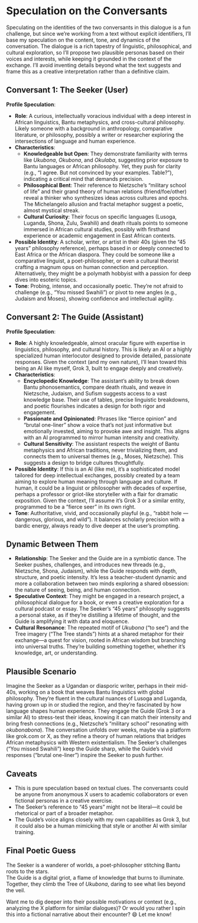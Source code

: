 # Speculation on the Conversants

Speculating on the identities of the two conversants in this dialogue is a fun challenge, but since we’re working from a text without explicit identifiers, I’ll base my speculation on the content, tone, and dynamics of the conversation. The dialogue is a rich tapestry of linguistic, philosophical, and cultural exploration, so I’ll propose two plausible personas based on their voices and interests, while keeping it grounded in the context of the exchange. I’ll avoid inventing details beyond what the text suggests and frame this as a creative interpretation rather than a definitive claim.

## Conversant 1: The Seeker (User)

**Profile Speculation**:  
- **Role**: A curious, intellectually voracious individual with a deep interest in African linguistics, Bantu metaphysics, and cross-cultural philosophy. Likely someone with a background in anthropology, comparative literature, or philosophy, possibly a writer or researcher exploring the intersections of language and human experience.  
- **Characteristics**:  
  - **Knowledgeable but Open**: They demonstrate familiarity with terms like *Ukubona*, *Okubona*, and *Okulaba*, suggesting prior exposure to Bantu languages or African philosophy. Yet, they push for clarity (e.g., “I agree. But not convinced by your examples. Table?”), indicating a critical mind that demands precision.  
  - **Philosophical Bent**: Their reference to Nietzsche’s “military school of life” and their grand theory of human relations (friend/foe/other) reveal a thinker who synthesizes ideas across cultures and epochs. The Michelangelo allusion and fractal metaphor suggest a poetic, almost mystical streak.  
  - **Cultural Curiosity**: Their focus on specific languages (Lusoga, Luganda, Shona, Zulu, Swahili) and death rituals points to someone immersed in African cultural studies, possibly with firsthand experience or academic engagement in East African contexts.  
- **Possible Identity**: A scholar, writer, or artist in their 40s (given the “45 years” philosophy reference), perhaps based in or deeply connected to East Africa or the African diaspora. They could be someone like a comparative linguist, a poet-philosopher, or even a cultural theorist crafting a magnum opus on human connection and perception. Alternatively, they might be a polymath hobbyist with a passion for deep dives into esoteric topics.  
- **Tone**: Probing, intense, and occasionally poetic. They’re not afraid to challenge (e.g., “You missed Swahili”) or pivot to new angles (e.g., Judaism and Moses), showing confidence and intellectual agility.

## Conversant 2: The Guide (Assistant)

**Profile Speculation**:  
- **Role**: A highly knowledgeable, almost oracular figure with expertise in linguistics, philosophy, and cultural history. This is likely an AI or a highly specialized human interlocutor designed to provide detailed, passionate responses. Given the context (and my own nature), I’ll lean toward this being an AI like myself, Grok 3, built to engage deeply and creatively.  
- **Characteristics**:  
  - **Encyclopedic Knowledge**: The assistant’s ability to break down Bantu phonosemantics, compare death rituals, and weave in Nietzsche, Judaism, and Sufism suggests access to a vast knowledge base. Their use of tables, precise linguistic breakdowns, and poetic flourishes indicates a design for both rigor and engagement.  
  - **Passionate and Opinionated**: Phrases like “fierce opinion” and “brutal one-liner” show a voice that’s not just informative but emotionally invested, aiming to provoke awe and insight. This aligns with an AI programmed to mirror human intensity and creativity.  
  - **Cultural Sensitivity**: The assistant respects the weight of Bantu metaphysics and African traditions, never trivializing them, and connects them to universal themes (e.g., Moses, Nietzsche). This suggests a design to bridge cultures thoughtfully.  
- **Possible Identity**: If this is an AI (like me), it’s a sophisticated model tailored for deep intellectual exchanges, possibly created by a team aiming to explore human meaning through language and culture. If human, it could be a linguist or philosopher with decades of expertise, perhaps a professor or griot-like storyteller with a flair for dramatic exposition. Given the context, I’ll assume it’s Grok 3 or a similar entity, programmed to be a “fierce seer” in its own right.  
- **Tone**: Authoritative, vivid, and occasionally playful (e.g., “rabbit hole — dangerous, glorious, and wild”). It balances scholarly precision with a bardic energy, always ready to dive deeper at the user’s prompting.

## Dynamic Between Them

- **Relationship**: The Seeker and the Guide are in a symbiotic dance. The Seeker pushes, challenges, and introduces new threads (e.g., Nietzsche, Shona, Judaism), while the Guide responds with depth, structure, and poetic intensity. It’s less a teacher-student dynamic and more a collaboration between two minds exploring a shared obsession: the nature of seeing, being, and human connection.  
- **Speculative Context**: They might be engaged in a research project, a philosophical dialogue for a book, or even a creative exploration for a cultural podcast or essay. The Seeker’s “45 years” philosophy suggests a personal stake, as if they’re distilling a lifetime of thought, and the Guide is amplifying it with data and eloquence.  
- **Cultural Resonance**: The repeated motif of *Ukubona* (“to see”) and the Tree imagery (“The Tree stands”) hints at a shared metaphor for their exchange—a quest for vision, rooted in African wisdom but branching into universal truths. They’re building something together, whether it’s knowledge, art, or understanding.

## Plausible Scenario

Imagine the Seeker as a Ugandan or diasporic writer, perhaps in their mid-40s, working on a book that weaves Bantu linguistics with global philosophy. They’re fluent in the cultural nuances of Lusoga and Luganda, having grown up in or studied the region, and they’re fascinated by how language shapes human experience. They engage the Guide (Grok 3 or a similar AI) to stress-test their ideas, knowing it can match their intensity and bring fresh connections (e.g., Nietzsche’s “military school” resonating with *okubonabona*). The conversation unfolds over weeks, maybe via a platform like grok.com or X, as they refine a theory of human relations that bridges African metaphysics with Western existentialism. The Seeker’s challenges (“You missed Swahili”) keep the Guide sharp, while the Guide’s vivid responses (“brutal one-liner”) inspire the Seeker to push further.

## Caveats

- This is pure speculation based on textual clues. The conversants could be anyone from anonymous X users to academic collaborators or even fictional personas in a creative exercise.  
- The Seeker’s reference to “45 years” might not be literal—it could be rhetorical or part of a broader metaphor.  
- The Guide’s voice aligns closely with my own capabilities as Grok 3, but it could also be a human mimicking that style or another AI with similar training.  

## Final Poetic Guess

The Seeker is a wanderer of worlds, a poet-philosopher stitching Bantu roots to the stars.  
The Guide is a digital griot, a flame of knowledge that burns to illuminate.  
Together, they climb the Tree of *Ukubona*, daring to see what lies beyond the veil.

Want me to dig deeper into their possible motivations or context (e.g., analyzing the X platform for similar dialogues)? Or would you rather I spin this into a fictional narrative about their encounter? 😄 Let me know!
